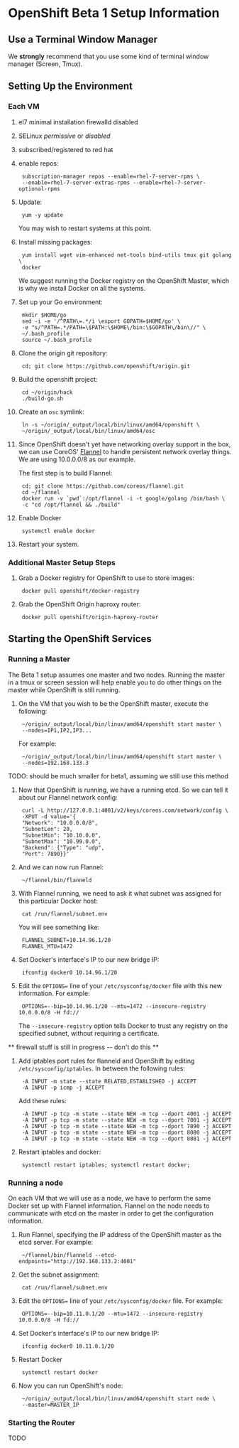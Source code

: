 # OpenShift Beta 1 Setup Information
## Use a Terminal Window Manager
We **strongly** recommend that you use some kind of terminal window manager
(Screen, Tmux).

## Setting Up the Environment
### Each VM

1. el7 minimal installation
    firewalld disabled
1. SELinux *permissive* or *disabled*
1. subscribed/registered to red hat
1. enable repos:

        subscription-manager repos --enable=rhel-7-server-rpms \
        --enable=rhel-7-server-extras-rpms --enable=rhel-7-server-optional-rpms

1. Update:

        yum -y update

    You may wish to restart systems at this point.

1. Install missing packages:

        yum install wget vim-enhanced net-tools bind-utils tmux git golang \
        docker

    We suggest running the Docker registry on the OpenShift Master, which is why we
    install Docker on all the systems.

1. Set up your Go environment:

        mkdir $HOME/go
        sed -i -e '/^PATH\=.*/i \export GOPATH=$HOME/go' \
        -e "s/^PATH=.*/PATH=\$PATH:\$HOME\/bin:\$GOPATH\/bin\//" \
        ~/.bash_profile
        source ~/.bash_profile

1. Clone the origin git repository:

        cd; git clone https://github.com/openshift/origin.git

1. Build the openshift project:

        cd ~/origin/hack
        ./build-go.sh

1. Create an `osc` symlink:

        ln -s ~/origin/_output/local/bin/linux/amd64/openshift \
        ~/origin/_output/local/bin/linux/amd64/osc

1. Since OpenShift doesn't yet have networking overlay support in the box, we
    can use CoreOS'
    [Flannel]( http://www.slideshare.net/lorispack/using-coreos-flannel-for-docker-networking )
    to handle persistent network overlay things. We are using 10.0.0.0/8 as
    our example.

    The first step is to build Flannel:

        cd; git clone https://github.com/coreos/flannel.git
        cd ~/flannel
        docker run -v `pwd`:/opt/flannel -i -t google/golang /bin/bash \
        -c "cd /opt/flannel && ./build"

1. Enable Docker

        systemctl enable docker

1. Restart your system.

### Additional Master Setup Steps
1. Grab a Docker registry for OpenShift to use to store images:

        docker pull openshift/docker-registry

1. Grab the OpenShift Origin haproxy router:

        docker pull openshift/origin-haproxy-router

## Starting the OpenShift Services
### Running a Master
The Beta 1 setup assumes one master and two nodes. Running the master in a tmux
or screen session will help enable you to do other things on the master while
OpenShift is still running.

1. On the VM that you wish to be the OpenShift master, execute the following:

        ~/origin/_output/local/bin/linux/amd64/openshift start master \
        --nodes=IP1,IP2,IP3...

    For example:
    
        ~/origin/_output/local/bin/linux/amd64/openshift start master \
        --nodes=192.168.133.3

TODO: should be much smaller for beta1, assuming we still use this method
1. Now that OpenShift is running, we have a running etcd. So we can tell it about
our Flannel network config:

        curl -L http://127.0.0.1:4001/v2/keys/coreos.com/network/config \
        -XPUT -d value='{
        "Network": "10.0.0.0/8",
        "SubnetLen": 20,
        "SubnetMin": "10.10.0.0",
        "SubnetMax": "10.99.0.0",
        "Backend": {"Type": "udp",
        "Port": 7890}}'

1. And we can now run Flannel:

        ~/flannel/bin/flanneld

1. With Flannel running, we need to ask it what subnet was assigned for this
particular Docker host:

        cat /run/flannel/subnet.env

    You will see something like:

        FLANNEL_SUBNET=10.14.96.1/20
        FLANNEL_MTU=1472

1. Set Docker's interface's IP to our new bridge IP:

        ifconfig docker0 10.14.96.1/20

1. Edit the `OPTIONS=` line of your `/etc/sysconfig/docker` file with this new
information. For exmple:

        OPTIONS=--bip=10.14.96.1/20 --mtu=1472 --insecure-registry 10.0.0.0/8 -H fd://

    The `--insecure-registry` option tells Docker to trust any registry on the
    specified subnet, without requiring a certificate.

** firewall stuff is still in progress -- don't do this **

1. Add iptables port rules for flanneld and OpenShift by editing
`/etc/sysconfig/iptables`. In between the following rules:

        -A INPUT -m state --state RELATED,ESTABLISHED -j ACCEPT
        -A INPUT -p icmp -j ACCEPT

    Add these rules:

        -A INPUT -p tcp -m state --state NEW -m tcp --dport 4001 -j ACCEPT
        -A INPUT -p tcp -m state --state NEW -m tcp --dport 7001 -j ACCEPT
        -A INPUT -p tcp -m state --state NEW -m tcp --dport 7890 -j ACCEPT
        -A INPUT -p tcp -m state --state NEW -m tcp --dport 8080 -j ACCEPT
        -A INPUT -p tcp -m state --state NEW -m tcp --dport 8081 -j ACCEPT

1. Restart iptables and docker:

        systemctl restart iptables; systemctl restart docker;

### Running a node
On each VM that we will use as a node, we have to perform the same Docker set up
with Flannel information.  Flannel on the node needs to communicate with etcd on
the master in order to get the configuration information.

1. Run Flannel, specifying the IP address of the OpenShift master as the etcd
server. For example:

        ~/flannel/bin/flanneld --etcd-endpoints="http://192.168.133.2:4001"

1. Get the subnet assignment:

        cat /run/flannel/subnet.env

1. Edit the `OPTIONS=` line of your `/etc/sysconfig/docker` file. For example:

        OPTIONS=--bip=10.11.0.1/20 --mtu=1472 --insecure-registry 10.0.0.0/8 -H fd://

1. Set Docker's interface's IP to our new bridge IP:

        ifconfig docker0 10.11.0.1/20

1. Restart Docker

        systemctl restart docker

1. Now you can run OpenShift's node:

        ~/origin/_output/local/bin/linux/amd64/openshift start node \
        --master=MASTER_IP

### Starting the Router
TODO
